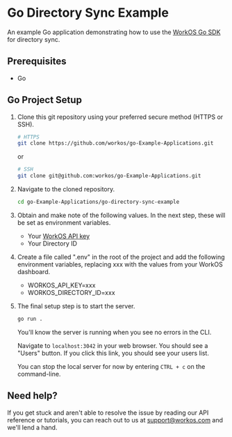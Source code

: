 # Go Directory Sync Example
An example Go application demonstrating how to use the [WorkOS Go SDK](https://github.com/workos/workos-go) for directory sync.

## Prerequisites
- Go

## Go Project Setup

1. Clone this git repository using your preferred secure method (HTTPS or SSH).
   ```bash
   # HTTPS
   git clone https://github.com/workos/go-Example-Applications.git
   ```

   or

   ```bash
   # SSH
   git clone git@github.com:workos/go-Example-Applications.git
   ```

2. Navigate to the cloned repository.
   ```bash
   cd go-Example-Applications/go-directory-sync-example
   ```

3. Obtain and make note of the following values. In the next step, these will be set as environment variables.
   - Your [WorkOS API key](https://dashboard.workos.com/api-keys)
   - Your Directory ID

4. Create a file called ".env" in the root of the project and add the following environment variables, replacing xxx with the values from your WorkOS dashboard.
   - WORKOS_API_KEY=xxx
   - WORKOS_DIRECTORY_ID=xxx

5. The final setup step is to start the server.
   ```bash
   go run .
   ```

   You'll know the server is running when you see no errors in the CLI.

   Navigate to `localhost:3042` in your web browser. You should see a "Users" button. If you click this link, you should see your users list.

   You can stop the local server for now by entering `CTRL + c` on the command-line.

## Need help?

If you get stuck and aren't able to resolve the issue by reading our API reference or tutorials, you can reach out to us at support@workos.com and we'll lend a hand.
